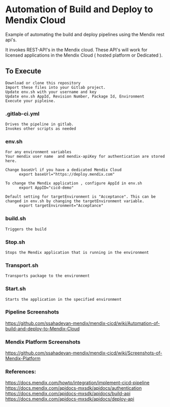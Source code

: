 # Automation of Build and Deploy to Mendix Cloud

  Example of automating the build and deploy pipelines using the Mendix rest api's.

  It invokes REST-API's in the Mendix cloud. These API's will work for licensed applications in the Mendix Cloud ( hosted platform or Dedicated ).


## To Execute
    Download or clone this repository
    Import these files into your Gitlab project.
    Update env.sh with your username and key
    Update env.sh AppId, Revision Number, Package Id, Environment
    Execute your pipleine.

### .gitlab-ci.yml
    Drives the pipeline in gitlab.
    Invokes other scripts as needed


### env.sh
    For any environment variables
    Your mendix user name  and mendix-apiKey for authentication are stored here.

    Change baseUrl if you have a dedicated Mendix Cloud
          export baseUrl="https://deploy.mendix.com"

    To change the Mendix application , configure AppId in env.sh
          export AppID="cicd-demo"

    Default setting for targetEnvironment is "Acceptance". This can be changed in env.sh by changing the targetEnvironment variable.
          export targetEnvironment="Acceptance"


### build.sh
    Triggers the build

### Stop.sh
    Stops the Mendix application that is running in the environment

### Transport.sh
    Transports package to the environment

### Start.sh
    Starts the application in the specified environment

### Pipeline Screenshots

https://github.com/ssahadevan-mendix/mendix-cicd/wiki/Automation-of-build-and-deploy-to-Mendix-Cloud

### Mendix Platform Screenshots

https://github.com/ssahadevan-mendix/mendix-cicd/wiki/Screenshots-of-Mendix-Platform

### References:

https://docs.mendix.com/howto/integration/implement-cicd-pipeline
https://docs.mendix.com/apidocs-mxsdk/apidocs/authentication
https://docs.mendix.com/apidocs-mxsdk/apidocs/build-api
https://docs.mendix.com/apidocs-mxsdk/apidocs/deploy-api

